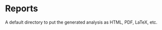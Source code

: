 Reports
==============================

A default directory to put the generated analysis as HTML, PDF, LaTeX, etc.